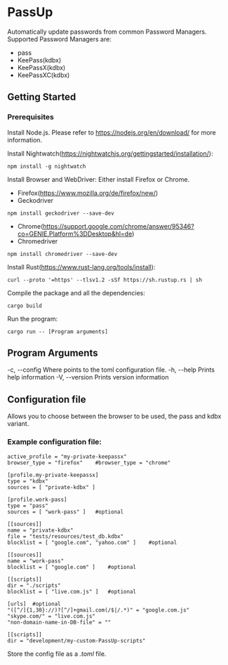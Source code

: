 # PassUp

Automatically update passwords from common Password Managers. Supported Password Managers are:
- pass
- KeePass(kdbx)
- KeePassX(kdbx)
- KeePassXC(kdbx)

## Getting Started
### Prerequisites
Install Node.js. Please refer to https://nodejs.org/en/download/ for more information.

Install Nightwatch(https://nightwatchjs.org/gettingstarted/installation/):
```
npm install -g nightwatch
```

Install Browser and WebDriver:
Either install Firefox or Chrome.
- Firefox(https://www.mozilla.org/de/firefox/new/)
- Geckodriver
```
npm install geckodriver --save-dev
```
- Chrome(https://support.google.com/chrome/answer/95346?co=GENIE.Platform%3DDesktop&hl=de)
- Chromedriver
```
npm install chromedriver --save-dev
```

Install Rust(https://www.rust-lang.org/tools/install):
```
curl --proto '=https' --tlsv1.2 -sSf https://sh.rustup.rs | sh
```
Compile the package and all the dependencies:
```
cargo build
```
Run the program:
```
cargo run -- [Program arguments]
```

## Program Arguments
-c, --config <FILE>     Where <FILE> points to the toml configuration file.
-h, --help              Prints help information
-V, --version           Prints version information

## Configuration file
Allows you to choose between the browser to be used, the pass and kdbx variant.
### Example configuration file:
```
active_profile = "my-private-keepassx"
browser_type = "firefox"    #browser_type = "chrome"

[profile.my-private-keepassx]
type = "kdbx"
sources = [ "private-kdbx" ]

[profile.work-pass]
type = "pass"
sources = [ "work-pass" ]   #optional

[[sources]]
name = "private-kdbx"
file = "tests/resources/test_db.kdbx"
blocklist = [ "google.com", "yahoo.com" ]    #optional

[[sources]]
name = "work-pass"
blocklist = [ "google.com" ]    #optional

[[scripts]]
dir = "./scripts"
blocklist = [ "live.com.js" ]   #optional

[urls]  #optional
"([^/]{1,30}://)?[^/]+gmail.com(/$|/.*)" = "google.com.js"
"skype.com/" = "live.com.js"
"non-domain-name-in-DB-file" = ""

[[scripts]]
dir = "development/my-custom-PassUp-scripts"
```

Store the config file as a *.toml* file.